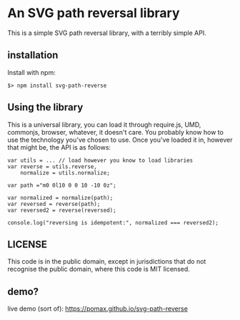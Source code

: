 # An SVG path reversal library

This is a simple SVG path reversal library, with a terribly simple API.

## installation

Install with npm:

```
$> npm install svg-path-reverse
```

## Using the library

This is a universal library, you can load it through require.js, UMD, commonjs, browser, whatever, it doesn't care. You probably know how to use the technology you've chosen to use. Once you've loaded it in, however that might be, the API is as follows:

```
var utils = ... // load however you know to load libraries
var reverse = utils.reverse,
    normalize = utils.normalize;

var path ="m0 0l10 0 0 10 -10 0z";

var normalized = normalize(path);
var reversed = reverse(path);
var reversed2 = reverse(reversed);

console.log("reversing is idempotent:", normalized === reversed2);
```

## LICENSE

This code is in the public domain, except in jurisdictions that do not recognise the public domain, where this code is MIT licensed.

## demo?

live demo (sort of): https://pomax.github.io/svg-path-reverse

